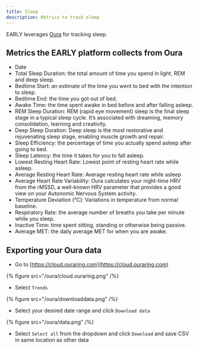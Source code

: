 ```yaml
---
title: Sleep
description: Metrics to track sleep
---
```


EARLY leverages [Oura](https://www.ouraring.com) for tracking sleep.

## Metrics the EARLY platform collects from Oura

- Date
- Total Sleep Duration: the total amount of time you spend in light, REM and deep sleep.
- Bedtime Start: an estimate of the time you went to bed with the intention to sleep.
- Bedtime End: the time you got out of bed.
- Awake Time: the time spent awake in bed before and after falling asleep.
- REM Sleep Duration: REM (rapid eye movement) sleep is the final sleep stage in a typical sleep cycle. It’s associated with dreaming, memory consolidation, learning and creativity.
- Deep Sleep Duration: Deep sleep is the most restorative and rejuvenating sleep stage, enabling muscle growth and repair.
- Sleep Efficiency: the percentage of time you actually spend asleep after going to bed.
- Sleep Latency: the time it takes for you to fall asleep.
- Lowest Resting Heart Rate: Lowest point of resting heart rate while asleep.
- Average Resting Heart Rate: Average resting heart rate while asleep
- Average Heart Rate Variability: Oura calculates your night-time HRV from the rMSSD, a well-known HRV parameter that provides a good view on your Autonomic Nervous System activity.
- Temperature Deviation (°C): Variations in temperature from normal baseline.
- Respiratory Rate: the average number of breaths you take per minute while you sleep.
- Inactive Time: time spent sitting, standing or otherwise being passive.
- Average MET: the daily average MET for when you are awake.

## Exporting your Oura data

- Go to [https://cloud.ouraring.com](https://cloud.ouraring.com)

{% figure src="/oura/cloud.ouraring.png" /%}

- Select `Trends`

{% figure src="/oura/downloaddata.png" /%}

- Select your desired date range and click `Download data`

{% figure src="/oura/data.png" /%}

- Select `Select all` from the dropdown and click `Download` and save CSV in same location as other data
